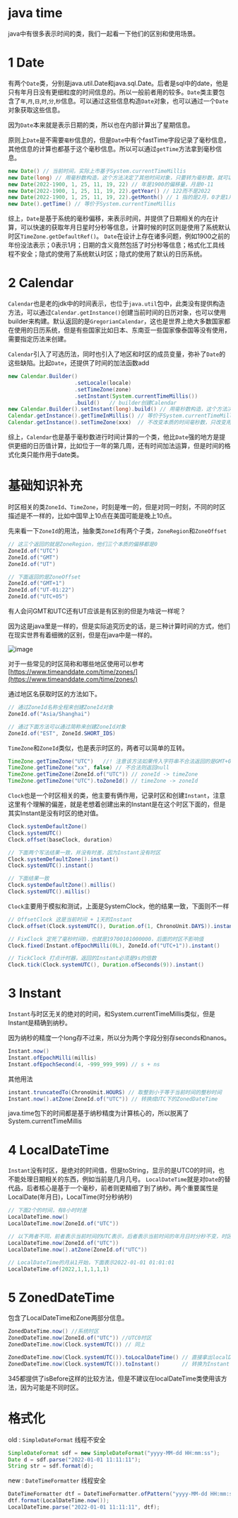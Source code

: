 # java time
java中有很多表示时间的类，我们一起看一下他们的区别和使用场景。
# 1 Date
有两个`Date`类，分别是java.util.Date和java.sql.Date。后者是sql中的date，他是只有年月日没有更细粒度的时间信息的。所以一般前者用的较多。`Date`类主要包含了`年`,`月`,`日`,`时`,`分`,`秒`信息。可以通过这些信息构造`Date`对象，也可以通过一个`Date`对象获取这些信息。

因为`Date`本来就是表示日期的类，所以也在内部计算出了星期信息。

原则上`Date`是不需要`毫秒`信息的，但是`Date`中有个fastTime字段记录了毫秒信息，其他信息的计算也都基于这个毫秒信息。所以可以通过`getTime`方法拿到毫秒信息。
```java
new Date() // 当前时间，实际上市基于System.currentTimeMillis
new Date(long) // 用毫秒数构造，这个方法决定了其他时间对象，只要转为毫秒数，就可以很容易转为Date对象
new Date(2022-1900, 1, 25, 11, 19, 22) // 年是1900的偏移量，月是0-11
new Date(2022-1900, 1, 25, 11, 19, 22).getYear() // 122而不是2022
new Date(2022-1900, 1, 25, 11, 19, 22).getMonth() // 1 指的是2月，0才是1月
new Date().getTime() // 等价于System.currentTimeMillis
```
综上，`Date`是基于系统的毫秒偏移，来表示时间，并提供了日期相关的内在计算，可以快速的获取年月日星时分秒等信息，计算时候的时区则是使用了系统默认时区`TimeZone.getDefaultRef()`。
`Date`在设计上存在诸多问题，例如1900之前的年份没法表示；0表示1月；日期的含义竟然包括了时分秒等信息；格式化工具线程不安全；隐式的使用了系统默认时区；隐式的使用了默认的日历系统。
# 2 Calendar
`Calendar`也是老的jdk中的时间表示，也位于`java.util`包中，此类没有提供构造方法，可以通过`Calendar.getInstance()`创建当前时间的日历对象，也可以使用builder来构建。默认返回的是`GregorianCalendar`，这也是世界上绝大多数国家都在使用的日历系统，但是有些国家比如日本、东南亚一些国家像泰国等没有使用，需要指定历法来创建。

`Calendar`引入了可选历法，同时也引入了地区和时区的成员变量，弥补了`Date`的这些缺陷。比起`Date`，还提供了时间的加法函数add
```java
new Calendar.Builder()
                     .setLocale(locale)
                     .setTimeZone(zone)
                     .setInstant(System.currentTimeMillis())
                     .build()   // builder创建Calendar
new Calendar.Builder().setInstant(long).build() // 用毫秒数构造，这个方法决定了其他时间对象，只要转为毫秒数，就可以很容易转为Calendar对象
Calendar.getInstance().getTimeInMillis() // 等价于System.currentTimeMillis
Calendar.getInstance().setTimeZone(xxx)  // 不改变本质的时间毫秒数，只改变用于计算用的时区，是对于当前对象的改动，不是返回新对象
```
综上，`Calendar`也是基于毫秒数进行时间计算的一个类，他比`Date`强的地方是提供更细的日历值计算，比如位于一年的第几周，还有时间加法运算，但是时间的格式化类只能作用于date类。
# 基础知识补充
时区相关的类`ZoneId`、`TimeZone`，时刻是唯一的，但是对同一时刻，不同的时区描述是不一样的，比如中国早上10点在美国可能是晚上10点。

先来看一下`ZoneId`的用法，抽象类`ZoneId`有两个子类，`ZoneRegion`和`ZoneOffset`
```java
// 这三个返回的就是ZoneRegion，他们三个本质的偏移都是0
ZoneId.of("UTC")
ZoneId.of("GMT")
ZoneId.of("UT")

// 下面返回的是ZoneOffset
ZoneId.of("GMT+1")
ZoneId.of("UT-01:22")
ZoneId.of("UTC+05")
```
有人会问GMT和UTC还有UT应该是有区别的但是为啥说一样呢？

因为这是java里是一样的，但是实际追究历史的话，是三种计算时间的方式，他们在现实世界有着细微的区别，但是在java中是一样的。

![image](https://i.imgur.com/fYc18fu.png)

对于一些常见的时区简称和哪些地区使用可以参考[https://www.timeanddate.com/time/zones/](https://www.timeanddate.com/time/zones/)

通过地区名获取时区的方法如下。

```java
// 通过ZoneId名称全程来创建ZoneId对象
ZoneId.of("Asia/Shanghai")

// 通过下面方法可以通过简称来创建ZoneId对象
ZoneId.of("EST", ZoneId.SHORT_IDS)
```

`TimeZone`和`ZoneId`类似，也是表示时区的，两者可以简单的互转。
```java
TimeZone.getTimeZone("UTC")   //! 注意该方法如果传入字符串不合法返回的是GMT+0
TimeZone.getTimeZone("xx", false) // 不合法则返回null 
TimeZone.getTimeZone(ZoneId.of("UTC")) // zoneId -> timeZone
TimeZone.getTimeZone("UTC").toZoneId() // timeZone -> zoneId
```

`Clock`也是一个时区相关的类，他主要有俩作用，记录时区和创建`Instant`，注意这里有个理解的偏差，就是老想着创建出来的Instant是在这个时区下面的，但是其实Instant是没有时区的绝对值。
```java
Clock.systemDefaultZone()
Clock.systemUTC()
Clock.offset(baseClock, duration)

// 下面两个写法结果一致，并没有时差，因为Instant没有时区
Clock.systemDefaultZone().instant()
Clock.systemUTC().instant()

// 下面结果一致
Clock.systemDefaultZone().millis()
Clock.systemUTC().millis()
```
`Clock`主要用于模拟和测试，上面是SystemClock，他的结果一致，下面则不一样
```java
// OffsetClock 这是当前时间 + 1天的Instant
Clock.offset(Clock.systemUTC(), Duration.of(1, ChronoUnit.DAYS)).instant()

// FixClock 定死了毫秒时间0，也就是19700101000000，后面的时区不影响值
Clock.fixed(Instant.ofEpochMilli(0L), ZoneId.of("UTC+1")).instant()

// TickClock 打点计时器，返回的Instant必须是9s的倍数
Clock.tick(Clock.systemUTC(), Duration.ofSeconds(9)).instant()
```
# 3 Instant
`Instant`与时区无关的绝对的时间，和System.currentTimeMillis类似，但是Instant是精确到纳秒。

因为纳秒的精度一个long存不过来，所以分为两个字段分别存seconds和nanos。

```java
Instant.now()
Instant.ofEpochMilli(millis)
Instant.ofEpochSecond(4, -999_999_999) // s + ns
```
其他用法
```java
instant.truncatedTo(ChronoUnit.HOURS) // 取整到小于等于当前时间的整秒时间
Instant.now().atZone(ZoneId.of("UTC")) // 转换成UTC下的ZonedDateTime
```
java.time包下的时间都是基于纳秒精度为计算核心的，所以脱离了System.currentTimeMillis

# 4 LocalDateTime
`Instant`没有时区，是绝对的时间值，但是toString，显示的是UTC0的时间，也不能处理日期相关的东西，例如当前是几月几号。
`LocalDateTime`就是对`Date`的替代品，后者核心是基于一个毫秒，前者则更精细了到了纳秒。两个重要属性是LocalDate(年月日)，LocalTime(时分秒纳秒)
```java
// 下面2个的时间，有8小时时差
LocalDateTime.now()
LocalDateTime.now(ZoneId.of("UTC"))

// 以下两者不同，前者表示当前时间的UTC表示，后者表示当前时间的年月日时分秒不变，时区换UTC
LocalDateTime.now(ZoneId.of("UTC"))
LocalDateTime.now().atZone(ZoneId.of("UTC"))

// LocalDateTime的月从1开始，下面表示2022-01-01 01:01:01
LocalDateTime.of(2022,1,1,1,1,1)
```
# 5 ZonedDateTime
包含了LocalDateTime和Zone两部分信息。

```java
ZonedDateTime.now() //系统时区
ZonedDateTime.now(ZoneId.of("UTC")) //UTC0时区
ZonedDateTime.now(Clock.systemUTC()) // 同上

ZonedDateTime.now(Clock.systemUTC()).toLocalDateTime() // 直接拿出localDateTime部分
ZonedDateTime.now(Clock.systemUTC()).toInstant()       // 转换为Instant
```

345都提供了isBefore这样的比较方法，但是不建议在localDateTime类使用该方法，因为可能是不同时区。

# 格式化
old : `SimpleDateFormat` 线程不安全
```java
SimpleDateFormat sdf = new SimpleDateFormat("yyyy-MM-dd HH:mm:ss");
Date d = sdf.parse("2022-01-01 11:11:11");
String str = sdf.format(d);
```
new : `DateTimeFormatter` 线程安全
```java
DateTimeFormatter dtf = DateTimeFormatter.ofPattern("yyyy-MM-dd HH:mm:ss");
dtf.format(LocalDateTime.now());
LocalDateTime.parse("2022-01-01 11:11:11", dtf);
```
